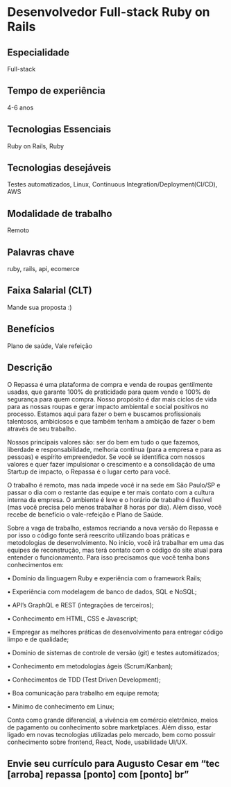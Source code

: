 # Desenvolvedor Full-stack Ruby on Rails

## Especialidade
Full-stack

## Tempo de experiência
4-6 anos

## Tecnologias Essenciais
Ruby on Rails, Ruby

## Tecnologias desejáveis
Testes automatizados, Linux, Continuous Integration/Deployment(CI/CD), AWS

## Modalidade de trabalho
Remoto

## Palavras chave
ruby, rails, api, ecomerce

## Faixa Salarial (CLT)
Mande sua proposta :)

## Benefícios
Plano de saúde, Vale refeição

## Descrição
O Repassa é uma plataforma de compra e venda de roupas gentilmente usadas, que garante 100% de praticidade para quem vende e 100% de segurança para quem compra. Nosso propósito é dar mais ciclos de vida para as nossas roupas e gerar impacto ambiental e social positivos no processo. Estamos aqui para fazer o bem e buscamos profissionais talentosos, ambiciosos e que também tenham a ambição de fazer o bem através de seu trabalho. 

Nossos principais valores são: ser do bem em tudo o que fazemos, liberdade e responsabilidade, melhoria contínua (para a empresa e para as pessoas) e espírito empreendedor. Se você se identifica com nossos valores e quer fazer impulsionar o crescimento e a consolidação de uma Startup de impacto, o Repassa é o lugar certo para você.

O trabalho é remoto, mas nada impede você ir na sede em São Paulo/SP e passar o dia com o restante das equipe e ter mais contato com a cultura interna da empresa. O ambiente é leve e o horário de trabalho é flexível (mas você precisa pelo menos trabalhar 8 horas por dia). Além disso, você recebe de benefício o vale-refeição e Plano de Saúde.

Sobre a vaga de trabalho, estamos recriando a nova versão do Repassa e por isso o código fonte será reescrito utilizando boas práticas e metodologias de desenvolvimento. No inicio, você irá trabalhar em uma das equipes de reconstrução, mas terá contato com o código do site atual para entender o funcionamento. Para isso precisamos que você tenha bons conhecimentos em:

• Domínio da linguagem Ruby e experiência com o framework Rails;

• Experiência com modelagem de banco de dados, SQL e NoSQL;

• API’s GraphQL e REST (integrações de terceiros);

• Conhecimento em HTML, CSS e Javascript;

• Empregar as melhores práticas de desenvolvimento para entregar código limpo e de qualidade;

• Domínio de sistemas de controle de versão (git) e testes automátizados;

• Conhecimento em metodologias ágeis (Scrum/Kanban);

• Conhecimentos de TDD (Test Driven Development);

• Boa comunicação para trabalho em equipe remota;

• Mínimo de conhecimento em Linux;


Conta como grande diferencial, a vivência em comércio eletrônico, meios de pagamento ou conhecimento sobre marketplaces. 
Além disso, estar ligado em novas tecnologias utilizadas pelo mercado, bem como possuir conhecimento sobre frontend, React, Node, usabilidade UI/UX.

## Envie seu currículo para Augusto Cesar em “tec [arroba] repassa [ponto] com [ponto] br”
